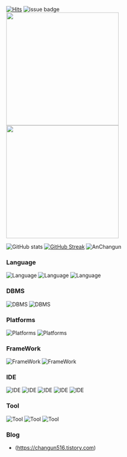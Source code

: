 [![Hits](https://hits.seeyoufarm.com/api/count/incr/badge.svg?url=https%3A%2F%2Fgithub.com%2FAnchangun%2FLeetCode&count_bg=%2379C83D&title_bg=%23555555&icon=&icon_color=%23E7E7E7&title=hits&edge_flat=false)](https://hits.seeyoufarm.com) ![issue badge](https://img.shields.io/badge/Gmail-chanung516-green?style=flat&logo=Gmail&logoColor=FFFFFF)
<br>
<img src="/wabot3.gif" width="300" height="300">
<img src="/coex.gif" width="300" height="300">

![GitHub stats](https://github-readme-stats.vercel.app/api?username=Anchangun&show_icons=true&theme=great-gatsby)
[![GitHub Streak](https://streak-stats.demolab.com?user=Anchangun&theme=dark&hide_border=false&date_format=M%20j%5B%2C%20Y%5D)](https://git.io/streak-stats)
![AnChangun](https://github-readme-stats.vercel.app/api/top-langs/?username=Anchangun&show_icons=true&theme=great-gatsby)

### Language
![Language](https://img.shields.io/badge/C%2B%2B-00599C?style=for-the-badge&logo=cplusplus&logoColor=white)
![Language](https://img.shields.io/badge/C-A8B9CC?style=for-the-badge&logo=c&logoColor=white)
![Language](https://img.shields.io/badge/Java-007396?style=for-the-badge&logo=Java&logoColor=white)

### DBMS
![DBMS](https://img.shields.io/badge/postgresql-4169E1?style=for-the-badge&logo=postgresql&logoColor=white)
![DBMS](https://img.shields.io/badge/mariadb-003545?style=for-the-badge&logo=mariadb&logoColor=white)

### Platforms
![Platforms](https://img.shields.io/badge/Android-3DDC84?style=for-the-badge&logo=Android&logoColor=white)
![Platforms](https://img.shields.io/badge/openjdk-FFFFFF?style=for-the-badge&logo=openjdk&logoColor=black)

### FrameWork
![FrameWork](https://img.shields.io/badge/ROS-22314E?style=for-the-badge&logo=ROS&logoColor=white)
![FrameWork](https://img.shields.io/badge/ROS2-orange?style=for-the-badge&logo=ros&logoColor=white)

### IDE
![IDE](https://img.shields.io/badge/AndroidStudio-33DDC84?style=for-the-badge&logo=AndroidStudio&logoColor=white)
![IDE](https://img.shields.io/badge/VisualStudio-5C2D91?style=for-the-badge&logo=VisualStudio&logoColor=white)
![IDE](https://img.shields.io/badge/VisualStudioCode-007ACC?style=for-the-badge&logo=visualStudioCode&logoColor=white)
![IDE](https://img.shields.io/badge/Intellijidea-000000?style=for-the-badge&logo=intellijidea&logoColor=white)
![IDE](https://img.shields.io/badge/eclipseide-2C2255?style=for-the-badge&logo=eclipseide&logoColor=white)

### Tool
![Tool](https://img.shields.io/badge/git-F05032?style=for-the-badge&logo=git&logoColor=white)
![Tool](https://img.shields.io/badge/notion-000000?style=for-the-badge&logo=notion&logoColor=white)
![Tool](https://img.shields.io/badge/mariadb-003545?style=for-the-badge&logo=mariadb&logoColor=white)

### Blog
* (https://changun516.tistory.com)
